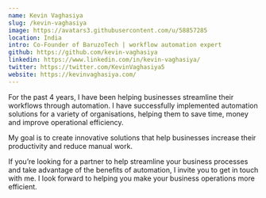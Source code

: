 ```yaml
---
name: Kevin Vaghasiya
slug: /kevin-vaghasiya
image: https://avatars3.githubusercontent.com/u/58857285
location: India
intro: Co-Founder of BaruzoTech | workflow automation expert
github: https://github.com/kevin-vaghasiya
linkedin: https://www.linkedin.com/in/kevin-vaghasiya/
twitter: https://twitter.com/KevinVaghasiya5
website: https://kevinvaghasiya.com/
---
```


For the past 4 years, I have been helping businesses streamline their workflows through automation. I have successfully implemented automation solutions for a variety of organisations, helping them to save time, money and improve operational efficiency.

My goal is to create innovative solutions that help businesses increase their productivity and reduce manual work. 

If you’re looking for a partner to help streamline your business processes and take advantage of the benefits of automation, I invite you to get in touch with me. I look forward to helping you make your business operations more efficient.
